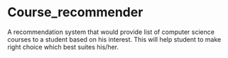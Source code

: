 # Course_recommender
A recommendation system that would provide list of computer science courses to a student based on his interest. This will help student to make right choice which best suites his/her.
